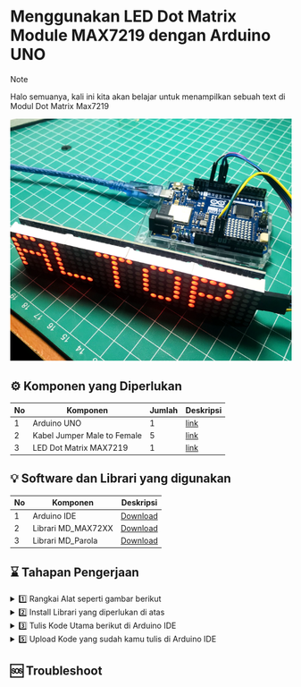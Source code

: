 # Menggunakan LED Dot Matrix Module MAX7219 dengan Arduino UNO

> [!NOTE]
> Halo semuanya, kali ini kita akan belajar untuk menampilkan sebuah text di Modul Dot Matrix Max7219

![image1](./images/image1.png)


## ⚙️ Komponen yang Diperlukan
|No | Komponen | Jumlah | Deskripsi |
| --- | --- | --- | --- |
| 1 | Arduino UNO | 1 | [link](https://shope.ee/2LA9ZZRSl4) |
| 2 | Kabel Jumper Male to Female | 5 | [link](https://shope.ee/5V7BLyRKg1) |
| 3 | LED Dot Matrix MAX7219 | 1 | [link](https://shope.ee/9KK0btNKqP) |

## 💡 Software dan Librari yang digunakan
|No | Komponen | Deskripsi |
| --- | --- | --- |
| 1 | Arduino IDE | [Download](https://www.arduino.cc/en/software) |
| 2 | Librari MD_MAX72XX | [Download](https://downloads.arduino.cc/libraries/github.com/MajicDesigns/MD_MAX72XX-3.5.1.zip?_gl=1*1lbvcki*_ga*MjkyMTI4NTA4LjE2OTc5NDMyNjE.*_ga_NEXN8H46L5*MTcwODY3MjA3Ny42MS4xLjE3MDg2NzIzNjAuMC4wLjA.*_fplc*V29pNmc5bGZZJTJCTmdsYXplZFhUSE1TV1FMWnQlMkJUJTJGUG5vcEJId3Q5ZVJMb0RjWUhHRkJ1OHl0b1ZxckNKQ3ZZZHhwdU40bzdaWDhNZTVzZHVCcUdEOUVNb0E1bXIlMkJJSEpDQTlJakZNOUtkRWVkOFRoWkJ5NSUyQllOJTJGQVNIc0p3JTNEJTNE) |
| 3 | Librari MD_Parola | [Download](https://downloads.arduino.cc/libraries/github.com/MajicDesigns/MD_Parola-3.7.2.zip?_gl=1*lhrqsw*_ga*MjkyMTI4NTA4LjE2OTc5NDMyNjE.*_ga_NEXN8H46L5*MTcwODY3MjA3Ny42MS4xLjE3MDg2NzI0NDIuMC4wLjA.*_fplc*bUIxNk9sRFFRcEY1empYZ3FRdTJOaXdMOTE4TTRoTUNmcVNaUHBQYmlyTGx0RlgxUzJBOElaNjJCT3NrbVFHN3UzRkxYT1I3b2NUcU9vaUNMZkRRakhqWnBldUVVT1BPMk9tZ3FmUVpOVXAwZURhVDlldUNFMlJuYUc1SXB3JTNEJTNE) |

## ⌛️ Tahapan Pengerjaan


<details>
<summary>1️⃣ Rangkai Alat seperti gambar berikut</summary>

| LCD I2C | Arduino UNO |
| --- | --- |
| VCC | 5V |
| GND | GND |
| DIN | 11 |
| CS | 10 |
| CLK | 13 | 
  
![image](./images/image1.png)
</details>



<details>
<summary>2️⃣ Install Librari yang diperlukan di atas</summary>

![image](./images/image2.png)

</details>


<details>
<summary>3️⃣ Tulis Kode Utama berikut di Arduino IDE</summary>

  ```C++
#include <MD_Parola.h>  
#include <MD_MAX72xx.h>
#include <SPI.h>  

const uint16_t WAIT_TIME = 1000;

#define HARDWARE_TYPE MD_MAX72XX::FC16_HW

#define MAX_DEVICES 4  
#define CLK_PIN   13   
#define DATA_PIN  11  
#define CS_PIN    10   

MD_Parola Mx = MD_Parola(HARDWARE_TYPE, CS_PIN, MAX_DEVICES);

void setup()
{
  Mx.begin();         // instruksi untuk memulai 
  Mx.setIntensity(3); // instruksi untuk mengatur intensitas cahaya (0-15)
}

void loop()
{
  Mx.print("ALTOP");  // instruksi untuk menampilkan karakter
  delay(1000);
  Mx.displayClear();
  delay(1000);
}
```

</details>

<details>
<summary>5️⃣ Upload Kode yang sudah kamu tulis di Arduino IDE</summary>

</details>

## 🆘 Troubleshoot




